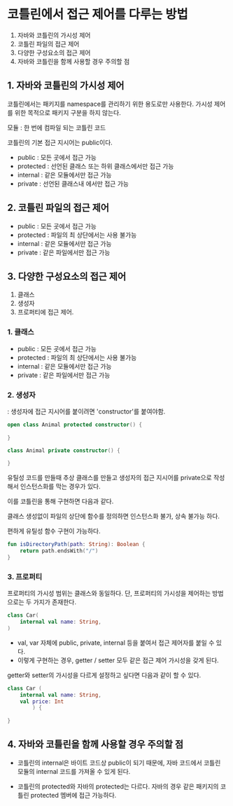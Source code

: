 # 코틀린에서 접근 제어를 다루는 방법


1. 자바와 코틀린의 가시성 제어
2. 코틀린 파일의 접근 제어
3. 다양한 구성요소의 접근 제어
4. 자바와 코틀린을 함께 사용할 경우 주의할 점

## 1. 자바와 코틀린의 가시성 제어

코틀린에서는 패키지를 namespace를 관리하기 위한 용도로만 사용한다.
가시성 제어를 위한 목적으로 패키지 구분을 하지 않는다.

모듈 : 한 번에 컴파일 되는 코틀린 코드

코틀린의 기본 접근 지시어는 public이다.

- public : 모든 곳에서 접근 가능
- protected : 선언된 클래스 또는 하위 클래스에서만 접근 가능
- internal : 같은 모듈에서만 접근 가능
- private : 선언된 클래스내 에서만 접근 가능

## 2. 코틀린 파일의 접근 제어

- public : 모든 곳에서 접근 가능
- protected : 파일의 최 상단에서는 사용 불가능
- internal : 같은 모듈에서만 접근 가능
- private : 같은 파일에서만 접근 가능

## 3. 다양한 구성요소의 접근 제어

1. 클래스 
2. 생성자 
3. 프로퍼티에 접근 제어.

### 1. 클래스

- public : 모든 곳에서 접근 가능
- protected : 파일의 최 상단에서는 사용 불가능
- internal : 같은 모듈에서만 접근 가능
- private : 같은 파일에서만 접근 가능

### 2. 생성자
: 생성자에 접근 지시어를 붙이려면 'constructor'를 붙여야함.

```kotlin
open class Animal protected constructor() {
    
}
```
```kotlin
class Animal private constructor() {
    
}
```

유틸성 코드를 만들때 추상 클래스를 만들고 생성자의 접근 지시어를 private으로 작성해서 인스턴스화를 막는 경우가 있다.

이를 코틀린을 통해 구현하면 다음과 같다.

클래스 생성없이 파일의 상단에 함수를 정의하면 인스턴스화 불가, 상속 불가능 하다.

편하게 유틸성 함수 구현이 가능하다.
```kotlin
fun isDirectoryPath(path: String): Boolean {
    return path.endsWith("/")
}
```

### 3. 프로퍼티

프로퍼티의 가시성 범위는 클래스와 동일하다. 단, 프로퍼티의 가시성을 제어하는 방법으로는 두 가지가 존재한다.

```kotlin
class Car(
    internal val name: String,
)
```
- val, var 자체에 public, private, internal 등을 붙여서 접근 제어자를 붙일 수 있다.
- 이렇게 구현하는 경우, getter / setter 모두 같은 접근 제어 가시성을 갖게 된다.

getter와 setter의 가시성을 다르게 설정하고 싶다면 다음과 같이 할 수 있다.

```kotlin
class Car (
    internal val name: String,
    val price: Int
        ) {
    
}
```

## 4. 자바와 코틀린을 함께 사용할 경우 주의할 점
- 코틀린의 internal은 바이트 코드상 public이 되기 때문에, 자바 코드에서 코틀린 모듈의 internal 코드를 가져올 수 있게 된다.
 
- 코틀린의 protected와 자바의 protected는 다르다. 자바의 경우 같은 패키지의 코틀린 protected 멤버에 접근 가능하다.


